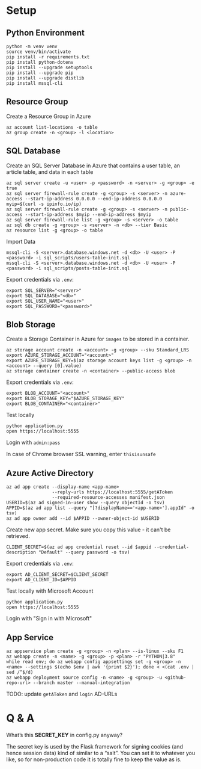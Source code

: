 # Setup

## Python Environment

    python -m venv venv
    source venv/bin/activate
    pip install -r requirements.txt
    pip install python-dotenv
    pip install --upgrade setuptools
    pip install --upgrade pip
    pip install --upgrade distlib
    pip install mssql-cli

## Resource Group

Create a Resource Group in Azure

    az account list-locations -o table
    az group create -n <group> -l <location>

## SQL Database

Create an SQL Server Database in Azure that contains a user table, an article table, and data in each table

    az sql server create -u <user> -p <password> -n <server> -g <group> -e true
    az sql server firewall-rule create -g <group> -s <server> -n azure-access --start-ip-address 0.0.0.0 --end-ip-address 0.0.0.0
    myip=$(curl -s ipinfo.io/ip)
    az sql server firewall-rule create -g <group> -s <server> -n public-access --start-ip-address $myip --end-ip-address $myip
    az sql server firewall-rule list -g <group> -s <server> -o table
    az sql db create -g <group> -s <server> -n <db> --tier Basic
    az resource list -g <group> -o table

Import Data

    mssql-cli -S <server>.database.windows.net -d <db> -U <user> -P <password> -i sql_scripts/users-table-init.sql
    mssql-cli -S <server>.database.windows.net -d <db> -U <user> -P <password> -i sql_scripts/posts-table-init.sql

Export credentials via `.env`:

    export SQL_SERVER="<server>"
    export SQL_DATABASE="<db>"
    export SQL_USER_NAME="<user>"
    export SQL_PASSWORD="<password>"

## Blob Storage

Create a Storage Container in Azure for `images` to be stored in a container.

    az storage account create -n <account> -g <group> --sku Standard_LRS
    export AZURE_STORAGE_ACCOUNT="<account>"
    export AZURE_STORAGE_KEY=$(az storage account keys list -g <group> -n <account> --query [0].value)
    az storage container create -n <container> --public-access blob

Export credentials via `.env`:

    export BLOB_ACCOUNT="<account>"
    export BLOB_STORAGE_KEY="$AZURE_STORAGE_KEY"
    export BLOB_CONTAINER="<container>"

Test locally

    python application.py
    open https://localhost:5555

  Login with `admin:pass`

In case of Chrome browser SSL warning, enter `thisisunsafe`

## Azure Active Directory

    az ad app create --display-name <app-name>
                     --reply-urls https://localhost:5555/getAToken
                     --required-resource-accesses manifest.json
    USERID=$(az ad signed-in-user show --query objectId -o tsv)
    APPID=$(az ad app list --query "[?displayName=='<app-name>'].appId" -o tsv)
    az ad app owner add --id $APPID --owner-object-id $USERID

  Create new app secret. Make sure you copy this value - it can't be retrieved.

    CLIENT_SECRET=$(az ad app credential reset --id $appid --credential-description "Default" --query password -o tsv)

Export credentials via `.env`:

    export AD_CLIENT_SECRET=$CLIENT_SECRET
    export AD_CLIENT_ID=$APPID

Test locally with Microsoft Account

    python application.py
    open https://localhost:5555

  Login with "Sign in with Microsoft"

## App Service

    az appservice plan create -g <group> -n <plan> --is-linux --sku F1
    az webapp create -n <name> -g <group> -p <plan> -r "PYTHON|3.8"
    while read env; do az webapp config appsettings set -g <group> -n <name> --settings $(echo $env | awk '{print $2}'); done < <(cat .env | sed /^$/d)
    az webapp deployment source config -n <name> -g <group> -u <github-repo-url> --branch master --manual-integration


TODO: update `getAToken` and `login` AD-URLs 

# Q & A

What’s this **SECRET_KEY** in config.py anyway?

The secret key is used by the Flask framework for signing cookies (and hence session data) kind of similar to a “salt”. You can set it to whatever you like, so for non-production code it is totally fine to keep the value as is.


